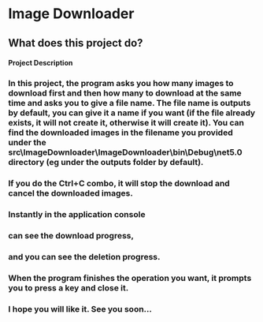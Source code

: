 
# Image Downloader


## What does this project do?

#### Project Description


### In this project, the program asks you how many images to download first and then how many to download at the same time and asks you to give a file name. The file name is outputs by default, you can give it a name if you want (if the file already exists, it will not create it, otherwise it will create it). You can find the downloaded images in the filename you provided under the src\ImageDownloader\ImageDownloader\bin\Debug\net5.0 directory (eg under the outputs folder by default).
### If you do the Ctrl+C combo, it will stop the download and cancel the downloaded images.
### Instantly in the application console
### can see the download progress,
### and you can see the deletion progress.
### When the program finishes the operation you want, it prompts you to press a key and close it.
### I hope you will like it. See you soon...


  
